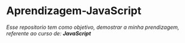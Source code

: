 # Aprendizagem-JavaScript
_Esse repositorio tem como objetivo, demostrar a minha prendizagem, referente ao curso de: **JavaScript**_
